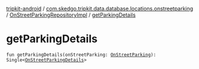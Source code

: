 [tripkit-android](../../index.md) / [com.skedgo.tripkit.data.database.locations.onstreetparking](../index.md) / [OnStreetParkingRepositoryImpl](index.md) / [getParkingDetails](./get-parking-details.md)

# getParkingDetails

`fun getParkingDetails(onStreetParking: `[`OnStreetParking`](../../com.skedgo.tripkit.parkingspots.models/-on-street-parking/index.md)`): Single<`[`OnStreetParkingDetails`](../../skedgo.tripgo.parkingspots.models/-on-street-parking-details/index.md)`>`